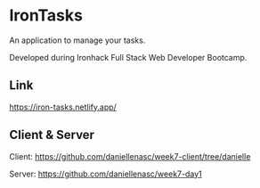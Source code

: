 # IronTasks

An application to manage your tasks.

Developed during Ironhack Full Stack Web Developer Bootcamp.

## Link

https://iron-tasks.netlify.app/

## Client & Server

Client: https://github.com/daniellenasc/week7-client/tree/danielle

Server: https://github.com/daniellenasc/week7-day1
